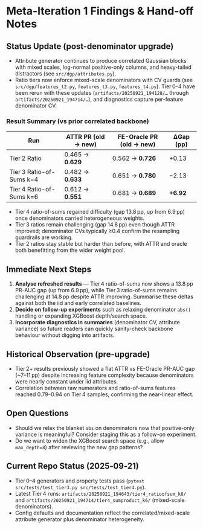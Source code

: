 # Meta-Iteration 1 Findings & Hand-off Notes

## Status Update (post-denominator upgrade)
- Attribute generator continues to produce correlated Gaussian blocks with mixed scales, log-normal positive-only columns, and heavy-tailed distractors (see `src/dgp/attributes.py`).
- Ratio tiers now enforce mixed-scale denominators with CV guards (see `src/dgp/features_t2.py`, `features_t3.py`, `features_t4.py`). Tier 0–4 have been rerun with these updates (`artifacts/20250921_194128/…` through `artifacts/20250921_194714/…`), and diagnostics capture per-feature denominator CV.

### Result Summary (vs prior correlated backbone)

| Run                      | ATTR PR (old → new) | FE-Oracle PR (old → new) | ΔGap (pp) |
|--------------------------|---------------------|--------------------------|-----------|
| Tier 2 Ratio             | 0.465 → **0.629**   | 0.562 → **0.726**        | +0.13     |
| Tier 3 Ratio-of-Sums k=4 | 0.482 → **0.633**   | 0.651 → **0.780**        | −2.13     |
| Tier 4 Ratio-of-Sums k=6 | 0.612 → **0.551**   | 0.681 → **0.689**        | **+6.92** |

- Tier 4 ratio-of-sums regained difficulty (gap 13.8 pp, up from 6.9 pp) once denominators carried heterogeneous weights.
- Tier 3 ratios remain challenging (gap 14.8 pp) even though ATTR improved; denominator CVs typically ≥0.4 confirm the resampling guardrails are working.
- Tier 2 ratios stay stable but harder than before, with ATTR and oracle both benefitting from the wider weight pool.

## Immediate Next Steps
1. **Analyse refreshed results** — Tier 4 ratio-of-sums now shows a 13.8 pp PR-AUC gap (up from 6.9 pp), while Tier 3 ratio-of-sums remains challenging at 14.8 pp despite ATTR improving. Summarise these deltas against both the iid and early correlated baselines.
2. **Decide on follow-up experiments** such as relaxing denominator `abs()` handling or expanding XGBoost depth/search space.
3. **Incorporate diagnostics in summaries** (denominator CV, attribute variance) so future readers can quickly sanity-check backbone behaviour without digging into artifacts.

## Historical Observation (pre-upgrade)
- Tier 2+ results previously showed a flat ATTR vs FE-Oracle PR-AUC gap (~7–11 pp) despite increasing feature complexity because denominators were nearly constant under iid attributes.
- Correlation between raw numerators and ratio-of-sums features reached 0.79–0.94 on Tier 4 samples, confirming the near-linear effect.

## Open Questions
- Should we relax the blanket `abs` on denominators now that positive-only variance is meaningful? Consider staging this as a follow-on experiment.
- Do we want to widen the XGBoost search space (e.g., allow `max_depth=8`) after reviewing the new gap patterns?

## Current Repo Status (2025‑09‑21)
- Tier 0–4 generators and property tests pass (`pytest src/tests/test_tier3.py src/tests/test_tier4.py`).
- Latest Tier 4 runs: `artifacts/20250921_194643/tier4_ratioofsum_k6/` and `artifacts/20250921_194714/tier4_sumproduct_k6/` (mixed-scale denominators).
- Config defaults and documentation reflect the correlated/mixed-scale attribute generator plus denominator heterogeneity.
